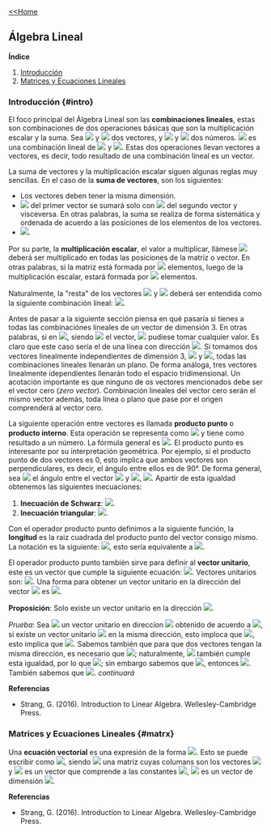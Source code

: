 [<<Home](https://francescoapg.github.io/mathbio/)

## Álgebra Lineal

**Índice**

1. [Introducción](#intro)
2. [Matrices y Ecuaciones Lineales](#matrx)

### Introducción {#intro}

El foco principal del Álgebra Lineal son las **combinaciones lineales**, estas son combinaciones de dos operaciones básicas que son la multiplicación escalar y la suma. Sea <img src="https://render.githubusercontent.com/render/math?math=\large v"> y <img src="https://render.githubusercontent.com/render/math?math=\large w"> dos vectores, y <img src="https://render.githubusercontent.com/render/math?math=\large a"> y <img src="https://render.githubusercontent.com/render/math?math=\large b"> dos números. <img src="https://render.githubusercontent.com/render/math?math=%5Clarge%20av%2Bbw"> es una combinación lineal de <img src="https://render.githubusercontent.com/render/math?math=\large v"> y <img src="https://render.githubusercontent.com/render/math?math=\large w">. Estas dos operaciones llevan vectores a vectores, es decir, todo resultado de una combinación lineal es un vector.

La suma de vectores y la multiplicación escalar siguen algunas reglas muy sencillas. En el caso de la **suma de vectores**, son los siguientes:

- Los vectores deben tener la misma dimensión.
- <img src="https://render.githubusercontent.com/render/math?math=\large a_{ij}"> del primer vector se sumará solo con <img src="https://render.githubusercontent.com/render/math?math=\large b_{ij}"> del segundo vector y visceversa. En otras palabras, la suma se realiza de forma sistemática y ordenada de acuerdo a las posiciones de los elementos de los vectores.
- <img src="https://render.githubusercontent.com/render/math?math=%5Clarge%20v%2Bw%3Dw%2Bv">.

Por su parte, la **multiplicación escalar**, el valor a multiplicar, llámese <img src="https://render.githubusercontent.com/render/math?math=\large k"> deberá ser multiplicado en todas las posiciones de la matriz o vector. En otras palabras, si la matriz está formada por <img src="https://render.githubusercontent.com/render/math?math=\large a_{ij}"> elementos, luego de la multiplicación escalar, estará formada por <img src="https://render.githubusercontent.com/render/math?math=\large ka_{ij}"> elementos.

Naturalmente, la "resta" de los vectores <img src="https://render.githubusercontent.com/render/math?math=\large v"> y <img src="https://render.githubusercontent.com/render/math?math=\large w"> deberá ser entendida como la siguiente combinación lineal: <img src="https://render.githubusercontent.com/render/math?math=%5Clarge%20v%2B(-1)w">.

Antes de pasar a la siguiente sección piensa en qué pasaría si tienes a todas las combinaciónes lineales de un vector de dimensión 3. En otras palabras, si en <img src="https://render.githubusercontent.com/render/math?math=\large c v">, siendo <img src="https://render.githubusercontent.com/render/math?math=\large v"> el vector, <img src="https://render.githubusercontent.com/render/math?math=\large c"> pudiese tomar cualquier valor. Es claro que este caso sería el de una línea con dirección <img src="https://render.githubusercontent.com/render/math?math=\large v">. Si tomamos dos vectores linealmente independientes de dimensión 3, <img src="https://render.githubusercontent.com/render/math?math=\large v"> y <img src="https://render.githubusercontent.com/render/math?math=\large w">, todas las combinaciones lineales llenarán un plano. De forma análoga, tres vectores linealmente idependientes llenarán todo el espacio tridimensional. Un acotación importante es que ninguno de os vectores mencionados debe ser el vector cero (_zero vector_). Combinación lineales del vector cero serán el mismo vector además, toda línea o plano que pase por el origen comprenderá al vector cero.

La siguiente operación entre vectores es llamada **producto punto** o **producto interno**. Esta operación se representa como <img src="https://render.githubusercontent.com/render/math?math=\large v\cdot w"> y tiene como resultado a un número. La fórmula general es <img src="https://render.githubusercontent.com/render/math?math=%5Clarge%20v_%7B11%7Dw_%7B11%7D%2B...%2Bv_%7Bij%7Dw_%7Bij%7D%2B...%2Bv_%7Bmn%7Dw_%7Bmn%7D">. El producto punto es interesante por su interpretación geométrica. Por ejemplo, si el producto punto de dos vectores es 0, esto implica que ambos vectores son perpendiculares, es decir, el ángulo entre ellos es de 90°. De forma general, sea <img src="https://render.githubusercontent.com/render/math?math=\large \theta"> el ángulo entre el vector <img src="https://render.githubusercontent.com/render/math?math=\large u"> y <img src="https://render.githubusercontent.com/render/math?math=\large v">, <img src="https://render.githubusercontent.com/render/math?math=\large cos(\theta)=(||u||||v||)u\cdot v">. Apartir de esta igualdad obtenemos las siguientes inecuaciones:
1. **Inecuación de Schwarz**: <img src="https://render.githubusercontent.com/render/math?math=\large |u\cdot v|\leq ||u||||v||">.
2. **Inecuación triangular**: <img src="https://render.githubusercontent.com/render/math?math=\large ||u+v||\leq ||u||+||v||">.

Con el operador producto punto definimos a la siguiente función, la **longitud** es la raiz cuadrada del producto punto del vector consigo mismo. La notación es la siguiente: <img src="https://render.githubusercontent.com/render/math?math=\large ||v||=(v\cdot v)^{1/2}">, esto sería equivalente a <img src="https://render.githubusercontent.com/render/math?math=%5Clarge%20(v_1%5E2%2B...%2Bv_n%5E2)%5E%7B1%2F2%7D">.

El operador producto punto también sirve para definir al **vector unitario**, este es un vector que cumple la siguiente ecuación: <img src="https://render.githubusercontent.com/render/math?math=\large v\cdot v =1">. Vectores unitarios son: <img src="https://render.githubusercontent.com/render/math?math=%5Clarge%0A%5B1%2C0%5D%5ET%2C%5B0%2C1%5D%5ET%2C%5Bsen(%5Ctheta)%2Ccos(%5Ctheta)%5D%5ET%2C%5B1%2F2%2C1%2F2%2C1%2F2%2C1%2F2%5D%5ET">. Una forma para obtener un vector unitario en la dirección del vector <img src="https://render.githubusercontent.com/render/math?math=\large v"> es <img src="https://render.githubusercontent.com/render/math?math=\large (1/||v||)v">.

**Proposición**: Solo existe un vector unitario en la dirección <img src="https://render.githubusercontent.com/render/math?math=\large u">.

_Prueba_: Sea <img src="https://render.githubusercontent.com/render/math?math=\large v"> un vector unitario en direccíon <img src="https://render.githubusercontent.com/render/math?math=\large u"> obtenido de acuerdo a <img src="https://render.githubusercontent.com/render/math?math=\large (1/||u||)u">, si existe un vector unitario <img src="https://render.githubusercontent.com/render/math?math=\large w"> en la misma dirección, esto imploca que <img src="https://render.githubusercontent.com/render/math?math=\large v\cdot v=1=w\cdot w">, esto implica que <img src="https://render.githubusercontent.com/render/math?math=%5Clarge%0Av_1%5E2%2B...%2Bv_n%5E2%3Dw_1%5E2%2B...%2Bw_n%5E2">. Sabemos también que para que dos vectores tengan la misma dirección, es necesario que <img src="https://render.githubusercontent.com/render/math?math=\large (||u||||v||)^{-1}u\cdot v=cos(0)=1">; naturalmente, <img src="https://render.githubusercontent.com/render/math?math=\large w"> también cumple esta igualdad, por lo que <img src="https://render.githubusercontent.com/render/math?math=\large (||u||||v||)^{-1}u\cdot v =(||u||||w||)^{-1} u \cdot w">; sin embargo sabemos que <img src="https://render.githubusercontent.com/render/math?math=\large |||v||=||w||=1">, entonces <img src="https://render.githubusercontent.com/render/math?math=\large u\cdot v=u\cdot w">. También sabemos que <img src="https://render.githubusercontent.com/render/math?math=\large v\cdot w=1">. _continuará_

**Referencias**

- Strang, G. (2016). Introduction to Linear Algebra. Wellesley-Cambridge Press.

### Matrices y Ecuaciones Lineales {#matrx}

Una **ecuación vectorial** es una expresión de la forma <img src="https://render.githubusercontent.com/render/math?math=%5Clarge%20c_1v_1%2B...%2Bc_nv_n%3Db">. Esto se puede escribir como <img src="https://render.githubusercontent.com/render/math?math=\large A c =b">, siendo <img src="https://render.githubusercontent.com/render/math?math=\large A"> una matriz cuyas columans son los vectores <img src="https://render.githubusercontent.com/render/math?math=\large v_1,...,v_n"> y <img src="https://render.githubusercontent.com/render/math?math=\large c"> es un vector que comprende a las constantes <img src="https://render.githubusercontent.com/render/math?math=\large c_1,...,c_n">, <img src="https://render.githubusercontent.com/render/math?math=\large b"> es un vector de dimensión <img src="https://render.githubusercontent.com/render/math?math=\large n\times 1">.


**Referencias**

- Strang, G. (2016). Introduction to Linear Algebra. Wellesley-Cambridge Press.
